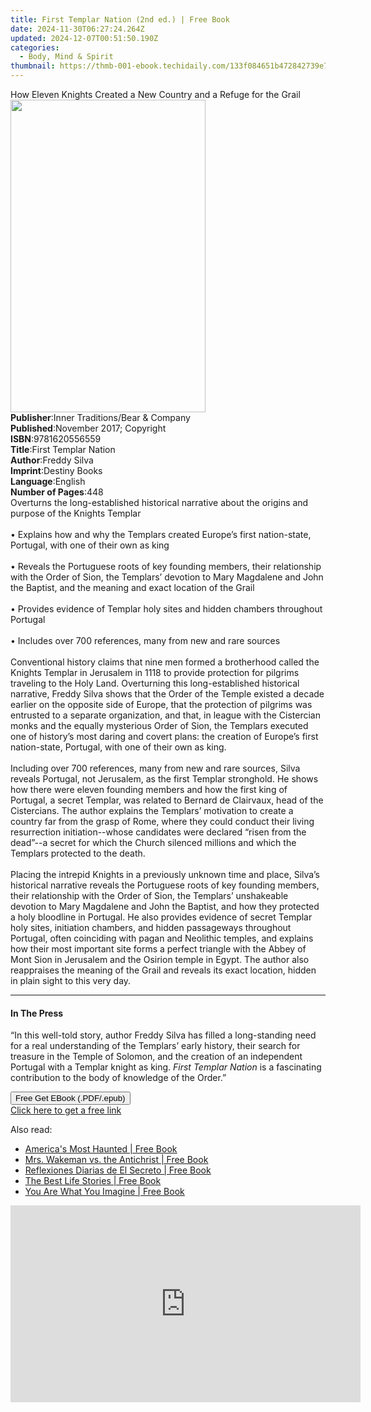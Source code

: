 ```yaml
---
title: First Templar Nation (2nd ed.) | Free Book
date: 2024-11-30T06:27:24.264Z
updated: 2024-12-07T00:51:50.190Z
categories:
  - Body, Mind & Spirit
thumbnail: https://thmb-001-ebook.techidaily.com/133f084651b472842739e778f204be1b8ecb6c20e48c3d5c73f0c9f07ce13176.jpg
---
```

<main id="book-container">
  <div class="flex flex-col">
    <div class="book-brief flex-1 py-6 px-4 sm:p-6 md:py-10 md:px-8">
      <!-- brief-->
      <div class="book-brief-main">
        How Eleven Knights Created a New Country and a Refuge for the Grail
      </div>
    </div>
    <div
      class="book-meta-info flex-1 grid gap-4 col-start-1 col-end-3 row-start-1 sm:mb-6 sm:grid-cols-4 lg:gap-6 lg:col-start-2 lg:row-end-6 lg:row-span-6 lg:mb-0"
    >
      <div
        class="book-meta-info-left place-content-center mt-4 p-4 text-sm leading-6 col-start-2 col-span-2 dark:text-slate-400"
      >
        <img
          class="w-full h-500 object-cover rounded-lg sm:h-255 sm:col-span-2 lg:col-span-full"
          src="https://img-001-ebook.techidaily.com/66a1d7d0c26566e9b4debff8467b58f2ce038b3d4dbfb9bbecc42f72206213e1.jpg"
          alt=""
          width="312"
          height="500"
        />
      </div>
      <div
        class="book-meta-info-right mt-2 col-start-1 row-start-2 col-span-3 self-center"
      >
        <!-- meta data  -->
        <div class="flex flex-col px-4 md:px-8">
          <div class="flex-1">
            <strong>Publisher</strong>:<span class="px-2"
              >Inner Traditions/Bear &amp; Company</span
            >
          </div>
          <div class="flex-1">
            <strong>Published</strong>:<span class="px-2"
              >November 2017; Copyright</span
            >
          </div>
          <div class="flex-1">
            <strong>ISBN</strong>:<span class="px-2">9781620556559</span>
          </div>
          <div class="flex-1">
            <strong>Title</strong>:<span class="px-2"
              >First Templar Nation</span
            >
          </div>
          <div class="flex-1">
            <strong>Author</strong>:<span class="px-2">Freddy Silva</span>
          </div>
          <div class="flex-1">
            <strong>Imprint</strong>:<span class="px-2">Destiny Books</span>
          </div>
          <div class="flex-1">
            <strong>Language</strong>:<span class="px-2">English</span>
          </div>
          <div class="flex-1">
            <strong>Number of Pages</strong>:<span class="px-2">448</span>
          </div>
        </div>
      </div>
    </div>
    <div class="book-description flex-1 py-6 px-4 sm:p-6 md:py-10 md:px-8">
      <div class="book-description-main">
        <div accordion-content="" id="description">
          Overturns the long-established historical narrative about the origins
          and purpose of the Knights Templar <br /><br />• Explains how and why
          the Templars created Europe’s first nation-state, Portugal, with one
          of their own as king <br /><br />• Reveals the Portuguese roots of key
          founding members, their relationship with the Order of Sion, the
          Templars’ devotion to Mary Magdalene and John the Baptist, and the
          meaning and exact location of the Grail <br /><br />• Provides
          evidence of Templar holy sites and hidden chambers throughout Portugal
          <br /><br />• Includes over 700 references, many from new and rare
          sources <br /><br />Conventional history claims that nine men formed a
          brotherhood called the Knights Templar in Jerusalem in 1118 to provide
          protection for pilgrims traveling to the Holy Land. Overturning this
          long-established historical narrative, Freddy Silva shows that the
          Order of the Temple existed a decade earlier on the opposite side of
          Europe, that the protection of pilgrims was entrusted to a separate
          organization, and that, in league with the Cistercian monks and the
          equally mysterious Order of Sion, the Templars executed one of
          history’s most daring and covert plans: the creation of Europe’s first
          nation-state, Portugal, with one of their own as king.
          <br /><br />Including over 700 references, many from new and rare
          sources, Silva reveals Portugal, not Jerusalem, as the first Templar
          stronghold. He shows how there were eleven founding members and how
          the first king of Portugal, a secret Templar, was related to Bernard
          de Clairvaux, head of the Cistercians. The author explains the
          Templars’ motivation to create a country far from the grasp of Rome,
          where they could conduct their living resurrection initiation--whose
          candidates were declared “risen from the dead”--a secret for which the
          Church silenced millions and which the Templars protected to the
          death. <br /><br />Placing the intrepid Knights in a previously
          unknown time and place, Silva’s historical narrative reveals the
          Portuguese roots of key founding members, their relationship with the
          Order of Sion, the Templars’ unshakeable devotion to Mary Magdalene
          and John the Baptist, and how they protected a holy bloodline in
          Portugal. He also provides evidence of secret Templar holy sites,
          initiation chambers, and hidden passageways throughout Portugal, often
          coinciding with pagan and Neolithic temples, and explains how their
          most important site forms a perfect triangle with the Abbey of Mont
          Sion in Jerusalem and the Osirion temple in Egypt. The author also
          reappraises the meaning of the Grail and reveals its exact location,
          hidden in plain sight to this very day.
        </div>
        <div class="accordion-fader"></div>
      </div>
    </div>
    <div class="book-excerpts flex-1 py-6 px-4 sm:p-6 md:py-10 md:px-8">
      <!-- excerpts-->
      <div class="book-excerpts-main">
        <hr />
        <h4 class="placeholder placeholder-heading">
          <span>In The Press</span>
        </h4>
        <p>
          “In this well-told story, author Freddy Silva has filled a
          long-standing need for a real understanding of the Templars’ early
          history, their search for treasure in the Temple of Solomon, and the
          creation of an independent Portugal with a Templar knight as king.
          <i>First Templar Nation</i> is a fascinating contribution to the body
          of knowledge of the Order.”
        </p>
      </div>
    </div>
    <div
      class="book-about-author flex-1 py-6 px-4 sm:p-6 md:py-10 md:px-8"
    ></div>
    <div class="book-free-get flex-1 py-6 px-4 sm:p-6 md:py-10 md:px-8">
      <button
        id="btn-free-get"
        class="bg-blue-500 hover:bg-blue-700 text-white font-bold py-2 px-4 rounded"
      >
        Free Get EBook (.PDF/.epub)
      </button>
      <div id="countdown-display" class="px-2 text-lg mt-2"></div>
      <a
        id="free-link"
        class="hidden bg-blue-500 hover:bg-blue-700 text-white font-bold py-2 px-4 rounded"
        href="https://www.ebooks.com/en-us/book/95782740/first-templar-nation/freddy-silva/"
        target="_blank"
        >Click here to get a free link</a
      >
    </div>
    <script>
      let countdownTime = 0;
      let countdownInterval = null;
      document
        .getElementById('btn-free-get')
        .addEventListener('click', startCountdown);
      function startCountdown() {
        countdownTime = new Date().getTime() + 60000 * 3;
        countdownInterval = setInterval(updateCountdown, 1000);
        document.getElementById('btn-free-get').disabled = true;
        document
          .getElementById('btn-free-get')
          .classList.add('bg-gray-500', 'cursor-not-allowed');
      }
      function updateCountdown() {
        let currentTime = new Date().getTime();
        let timeLeft = countdownTime - currentTime;
        let secondsLeft = Math.floor(timeLeft / 1000);
        document.getElementById('countdown-display').innerHTML =
          `Remaining time: ${secondsLeft} seconds.`;
        if (secondsLeft <= 0) {
          clearInterval(countdownInterval);
          document.getElementById('btn-free-get').classList.add('hidden');
          document.getElementById('free-link').classList.remove('hidden');
          document.getElementById('countdown-display').innerHTML = '';
        }
      }
    </script>
  </div>
</main>

<ins class="adsbygoogle"
      style="display:block"
      data-ad-client="ca-pub-7571918770474297"
      data-ad-slot="8358498916"
      data-ad-format="auto"
      data-full-width-responsive="true"></ins>
    

<span class="atpl-alsoreadstyle">Also read:</span>
<div><ul>
<li><a href="https://novels-ebooks.techidaily.com/1640843-9781101638354-americas-most-haunted/"><u>America's Most Haunted | Free Book</u></a></li>
<li><a href="https://novels-ebooks.techidaily.com/1640825-9780698176928-mrs-wakeman-vs-the-antichrist/"><u>Mrs. Wakeman vs. the Antichrist | Free Book</u></a></li>
<li><a href="https://novels-ebooks.techidaily.com/1645559-9781476765037-reflexiones-diarias-de-el-secreto/"><u>Reflexiones Diarias de El Secreto | Free Book</u></a></li>
<li><a href="https://novels-ebooks.techidaily.com/1641788-9781606525708-the-best-life-stories/"><u>The Best Life Stories | Free Book</u></a></li>
<li><a href="https://novels-ebooks.techidaily.com/1643053-9781780287775-you-are-what-you-imagine/"><u>You Are What You Imagine | Free Book</u></a></li>
</ul></div>

<!-- affiliate ads begin -->
<iframe width="560" height="315" src="https://www.youtube.com/embed/Vca--yEhtdo?si=7ijqjyP-oi3LYze1" title="YouTube video player" frameborder="0" allow="accelerometer; autoplay; clipboard-write; encrypted-media; gyroscope; picture-in-picture; web-share" referrerpolicy="strict-origin-when-cross-origin" allowfullscreen></iframe>
<!-- affiliate ads end -->

